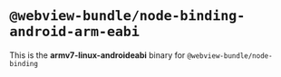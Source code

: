 # `@webview-bundle/node-binding-android-arm-eabi`

This is the **armv7-linux-androideabi** binary for `@webview-bundle/node-binding`
